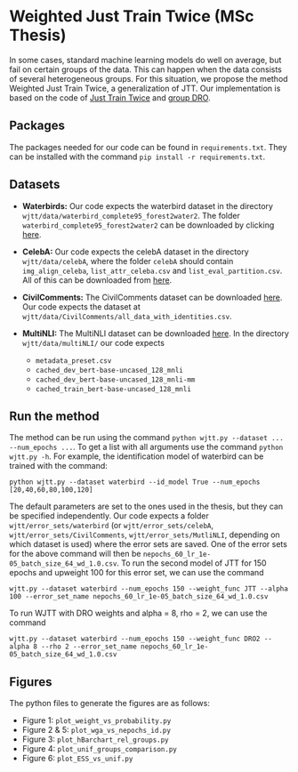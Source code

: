 # Weighted Just Train Twice (MSc Thesis)
In some cases, standard machine learning models do well on average, but fail on certain groups of the data. This can happen when the data consists of several heterogeneous groups. For this situation, we propose the method Weighted Just Train Twice, a generalization of JTT. Our implementation is based on the code of [Just Train Twice](https://arxiv.org/pdf/2107.09044.pdf) and [group DRO](https://arxiv.org/abs/1911.08731).

## Packages
The packages needed for our code can be found in `requirements.txt`. They can be installed with the command `pip install -r requirements.txt`.

## Datasets
- **Waterbirds:** Our code expects the waterbird dataset in the directory `wjtt/data/waterbird_complete95_forest2water2`. The folder `waterbird_complete95_forest2water2` can be downloaded by clicking [here](https://nlp.stanford.edu/data/dro/waterbird_complete95_forest2water2.tar.gz).

- **CelebA:** Our code expects the celebA dataset in the directory `wjtt/data/celebA`, where the folder `celebA` should contain `img_align_celeba`, `list_attr_celeba.csv` and `list_eval_partition.csv`. All of this can be downloaded from  [here](https://www.kaggle.com/jessicali9530/celeba-dataset).

- **CivilComments:** The CivilComments dataset can be downloaded [here](https://worksheets.codalab.org/rest/bundles/0x8cd3de0634154aeaad2ee6eb96723c6e/contents/blob/). Our code expects the dataset at `wjtt/data/CivilComments/all_data_with_identities.csv`.

- **MultiNLI:** The MultiNLI dataset can be downloaded [here](https://github.com/kohpangwei/group_DRO#multinli-with-annotated-negations). In the directory `wjtt/data/multiNLI/` our code expects
    - `metadata_preset.csv`
    - `cached_dev_bert-base-uncased_128_mnli`
    - `cached_dev_bert-base-uncased_128_mnli-mm`
    - `cached_train_bert-base-uncased_128_mnli`


## Run the method
The method can be run using the command `python wjtt.py --dataset ... --num_epochs ...`. To get a list with all arguments use the command `python wjtt.py -h`. For example, the identification model of waterbird can be trained with the command:

```
python wjtt.py --dataset waterbird --id_model True --num_epochs [20,40,60,80,100,120]
```

The default parameters are set to the ones used in the thesis, but they can be specified independently. Our code expects a folder `wjtt/error_sets/waterbird` (or `wjtt/error_sets/celebA`, `wjtt/error_sets/CivilComments`, `wjtt/error_sets/MutliNLI`, depending on which dataset is used) where the error sets are saved. One of the error sets for the above command will then be `nepochs_60_lr_1e-05_batch_size_64_wd_1.0.csv`. To run the second model of JTT for 150 epochs and upweight 100 for this error set, we can use the command

```
wjtt.py --dataset waterbird --num_epochs 150 --weight_func JTT --alpha 100 --error_set_name nepochs_60_lr_1e-05_batch_size_64_wd_1.0.csv
```

To run WJTT with DRO weights and alpha = 8, rho = 2, we can use the command

```
wjtt.py --dataset waterbird --num_epochs 150 --weight_func DRO2 --alpha 8 --rho 2 --error_set_name nepochs_60_lr_1e-05_batch_size_64_wd_1.0.csv
```

## Figures
The python files to generate the figures are as follows:
- Figure 1: `plot_weight_vs_probability.py`
- Figure 2 & 5: `plot_wga_vs_nepochs_id.py`
- Figure 3: `plot_hBarchart_rel_groups.py`
- Figure 4: `plot_unif_groups_comparison.py`
- Figure 6: `plot_ESS_vs_unif.py`

